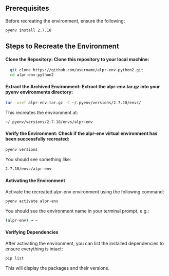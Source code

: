 

## Prerequisites

Before recreating the environment, ensure the following:

  ```bash
  pyenv install 2.7.18
  ```


## Steps to Recreate the Environment

####   Clone the Repository: Clone this repository to your local machine:
  ```bash
    git clone https://github.com/username/alpr-env-python2.git
    cd alpr-env-python2
  ```


#### Extract the Archived Environment: Extract the alpr-env.tar.gz into your pyenv environments directory:

  ```bash
  tar -xzvf alpr-env.tar.gz -C ~/.pyenv/versions/2.7.18/envs/
  ```
  This recreates the environment at:

  ``` ~/.pyenv/versions/2.7.18/envs/alpr-env ```

#### Verify the Environment: Check if the alpr-env virtual environment has been successfully recreated:

  ```bash
  pyenv versions
  ```
  You should see something like:

  ```bash
  2.7.18/envs/alpr-env
  ```

#### Activating the Environment

  Activate the recreated alpr-env environment using the following command:

  ```bash
  pyenv activate alpr-env
  ```
  You should see the environment name in your terminal prompt, e.g.:

  ```bash
  (alpr-env) ➜ ~
  ```
#### Verifying Dependencies

  After activating the environment, you can list the installed dependencies to ensure everything is intact:

  ```bash
  pip list
  ```
  This will display the packages and their versions.
